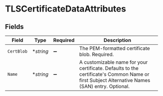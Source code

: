 # TLSCertificateDataAttributes


## Fields

| Field                                                                                                                                         | Type                                                                                                                                          | Required                                                                                                                                      | Description                                                                                                                                   |
| --------------------------------------------------------------------------------------------------------------------------------------------- | --------------------------------------------------------------------------------------------------------------------------------------------- | --------------------------------------------------------------------------------------------------------------------------------------------- | --------------------------------------------------------------------------------------------------------------------------------------------- |
| `CertBlob`                                                                                                                                    | **string*                                                                                                                                     | :heavy_minus_sign:                                                                                                                            | The PEM-formatted certificate blob. Required.                                                                                                 |
| `Name`                                                                                                                                        | **string*                                                                                                                                     | :heavy_minus_sign:                                                                                                                            | A customizable name for your certificate. Defaults to the certificate's Common Name or first Subject Alternative Names (SAN) entry. Optional. |